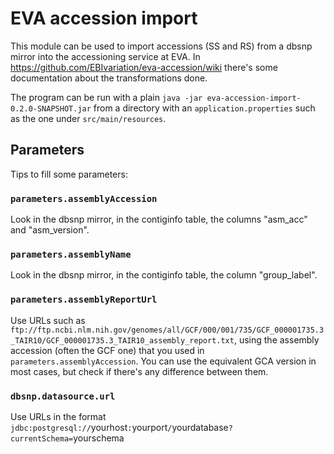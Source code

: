 # EVA accession import

This module can be used to import accessions (SS and RS) from a dbsnp mirror into the accessioning service at EVA. In https://github.com/EBIvariation/eva-accession/wiki there's some documentation about the transformations done.

The program can be run with a plain `java -jar eva-accession-import-0.2.0-SNAPSHOT.jar` from a directory with an `application.properties` such as the one under `src/main/resources`.

## Parameters

Tips to fill some parameters:

### `parameters.assemblyAccession`

Look in the dbsnp mirror, in the contiginfo table, the columns "asm_acc" and "asm_version".

### `parameters.assemblyName`

Look in the dbsnp mirror, in the contiginfo table, the column "group_label".

### `parameters.assemblyReportUrl`

Use URLs such as `ftp://ftp.ncbi.nlm.nih.gov/genomes/all/GCF/000/001/735/GCF_000001735.3_TAIR10/GCF_000001735.3_TAIR10_assembly_report.txt`, using the assembly accession (often the GCF one) that you used in `parameters.assemblyAccession`. You can use the equivalent GCA version in most cases, but check if there's any difference between them.

### `dbsnp.datasource.url`

Use URLs in the format `jdbc:postgresql://`yourhost`:`yourport`/`yourdatabase`?currentSchema=`yourschema
